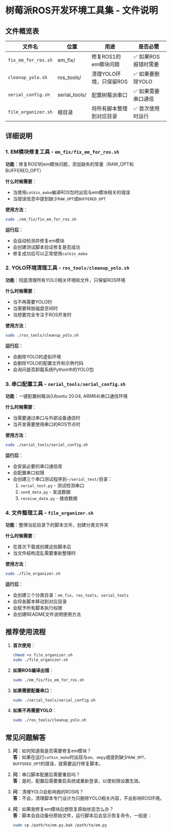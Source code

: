# 树莓派ROS开发环境工具集 - 文件说明

## 文件概览表

| 文件名 | 位置 | 用途 | 是否必需 |
|-------|------|------|---------|
| `fix_em_for_ros.sh` | em_fix/ | 修复ROS1的em模块问题 | ✅ 如果ROS报错时需要 |
| `cleanup_yolo.sh` | ros_tools/ | 清理YOLO环境，只保留ROS | ✅ 如果要删除YOLO |
| `serial_config.sh` | serial_tools/ | 配置树莓派串口 | ✅ 如果需要串口通信 |
| `file_organizer.sh` | 根目录 | 将所有脚本整理到对应目录 | ✅ 首次使用时运行 |

## 详细说明

### 1. EM模块修复工具 - `em_fix/fix_em_for_ros.sh`

**功能**：修复ROS1的em模块问题，添加缺失的常量（RAW_OPT和BUFFERED_OPT）

**什么时候需要**：
- 当使用`catkin_make`编译ROS包时出现与em模块相关的错误
- 当错误信息中提到缺少`RAW_OPT`或`BUFFERED_OPT`

**使用方法**：
```bash
sudo ./em_fix/fix_em_for_ros.sh
```

**运行后**：
- 会自动检测并修复em模块
- 会创建测试脚本验证修复是否成功
- 修复成功后可以正常使用`catkin_make`

### 2. YOLO环境清理工具 - `ros_tools/cleanup_yolo.sh`

**功能**：彻底清理所有YOLO相关环境和文件，只保留ROS环境

**什么时候需要**：
- 当不再需要YOLO时
- 当需要释放磁盘空间时
- 当想要完全专注于ROS开发时

**使用方法**：
```bash
sudo ./ros_tools/cleanup_yolo.sh
```

**运行后**：
- 会删除YOLO的虚拟环境
- 会删除YOLO的配置文件和示例代码
- 会询问是否卸载系统Python中的YOLO包

### 3. 串口配置工具 - `serial_tools/serial_config.sh`

**功能**：一键配置树莓派(Ubuntu 20.04, ARM64)串口通信环境

**什么时候需要**：
- 当需要通过串口与外部设备通信时
- 当开发需要使用串口的ROS节点时

**使用方法**：
```bash
sudo ./serial_tools/serial_config.sh
```

**运行后**：
- 会安装必要的串口通信库
- 会配置串口权限
- 会创建三个串口测试程序到`~/serial_test/`目录：
  1. `serial_test.py` - 测试检测串口
  2. `send_data.py` - 发送数据
  3. `receive_data.py` - 接收数据

### 4. 文件整理工具 - `file_organizer.sh`

**功能**：整理当前目录下的脚本文件，创建分类文件夹

**什么时候需要**：
- 在首次下载或创建这些脚本后
- 当文件结构混乱需要重新整理时

**使用方法**：
```bash
sudo ./file_organizer.sh
```

**运行后**：
- 会创建三个分类目录：`em_fix`、`ros_tools`、`serial_tools`
- 会将各脚本移动到对应目录
- 会赋予所有脚本执行权限
- 会创建README文件说明使用方法

## 推荐使用流程

1. **首次使用**：
   ```bash
   chmod +x file_organizer.sh
   sudo ./file_organizer.sh
   ```

2. **如果ROS编译出错**：
   ```bash
   sudo ./em_fix/fix_em_for_ros.sh
   ```

3. **如果需要配置串口**：
   ```bash
   sudo ./serial_tools/serial_config.sh
   ```

4. **如果不再需要YOLO**：
   ```bash
   sudo ./ros_tools/cleanup_yolo.sh
   ```

## 常见问题解答

1. **问**：如何知道我是否需要修复em模块？  
   **答**：如果在运行`catkin_make`时出现与`em`、`empy`或提到缺少`RAW_OPT`、`BUFFERED_OPT`的错误，就需要运行修复脚本。

2. **问**：串口脚本配置后需要重启吗？  
   **答**：是的，配置后需要重启系统或重新登录，以使权限设置生效。

3. **问**：清理YOLO会影响我的ROS吗？  
   **答**：不会，清理脚本专门设计为只删除YOLO相关内容，不会影响ROS环境。

4. **问**：如果我修复em模块后想恢复原始状态怎么办？  
   **答**：脚本会自动备份原始文件，运行脚本后会显示恢复命令，一般是：
   ```bash
   sudo cp /path/to/em.py.bak /path/to/em.py
   ``` 